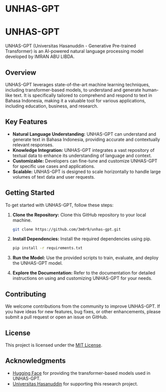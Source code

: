 # UNHAS-GPT
# UNHAS-GPT

UNHAS-GPT (Universitas Hasanuddin - Generative Pre-trained Transformer) is an AI-powered natural language processing model developed by IMRAN ABU LIBDA.

## Overview

UNHAS-GPT leverages state-of-the-art machine learning techniques, including transformer-based models, to understand and generate human-like text. It is specifically tailored to comprehend and respond to text in Bahasa Indonesia, making it a valuable tool for various applications, including education, business, and research.

## Key Features

- **Natural Language Understanding:** UNHAS-GPT can understand and generate text in Bahasa Indonesia, providing accurate and contextually relevant responses.
- **Knowledge Integration:** UNHAS-GPT integrates a vast repository of textual data to enhance its understanding of language and context.
- **Customizable:** Developers can fine-tune and customize UNHAS-GPT for specific use cases and applications.
- **Scalable:** UNHAS-GPT is designed to scale horizontally to handle large volumes of text data and user requests.

## Getting Started

To get started with UNHAS-GPT, follow these steps:

1. **Clone the Repository:** Clone this GitHub repository to your local machine.

    ```bash
    git clone https://github.com/3m0r9/unhas-gpt.git
    ```

2. **Install Dependencies:** Install the required dependencies using pip.

    ```bash
    pip install -r requirements.txt
    ```

3. **Run the Model:** Use the provided scripts to train, evaluate, and deploy the UNHAS-GPT model.

4. **Explore the Documentation:** Refer to the documentation for detailed instructions on using and customizing UNHAS-GPT for your needs.

## Contributing

We welcome contributions from the community to improve UNHAS-GPT. If you have ideas for new features, bug fixes, or other enhancements, please submit a pull request or open an issue on GitHub.

## License

This project is licensed under the [MIT License](LICENSE).

## Acknowledgments

- [Hugging Face](https://huggingface.co/) for providing the transformer-based models used in UNHAS-GPT.
- [Universitas Hasanuddin](https://unhas.ac.id/) for supporting this research project.

